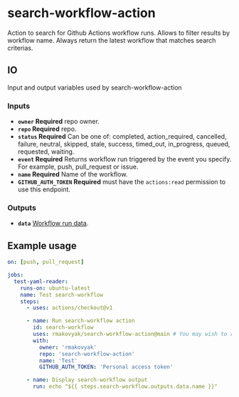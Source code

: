 # search-workflow-action

Action to search for Github Actions workflow runs. Allows to filter results by workflow name. Always return the latest workflow that matches search criterias.

## IO

Input and output variables used by search-workflow-action

### Inputs

- **`owner` Required** repo owner.
- **`repo` Required** repo.
- **`status` Required** Can be one of: completed, action_required, cancelled, failure, neutral, skipped, stale, success, timed_out, in_progress, queued, requested, waiting.
- **`event` Required** Returns workflow run triggered by the event you specify. For example, push, pull_request or issue.
- **`name` Required** Name of the workflow.
- **`GITHUB_AUTH_TOKEN` Required** must have the `actions:read` permission to use this endpoint.

### Outputs

- **`data`** [Workflow run data](https://docs.github.com/en/rest/actions/workflow-runs#list-workflow-runs-for-a-repository).

## Example usage

```yaml
on: [push, pull_request]

jobs:
  test-yaml-reader:
    runs-on: ubuntu-latest
    name: Test search-workflow
    steps:
      - uses: actions/checkout@v1

      - name: Run search-workflow action
        id: search-workflow
        uses: rmakovyak/search-workflow-action@main # You may wish to replace main with a version tag such as '1.6' etc.
        with:
          owner: 'rmakovyak'
          repo: 'search-workflow-action'
          name: 'Test'
          GITHUB_AUTH_TOKEN: 'Personal access token'

      - name: Display search-workflow output
        run: echo "${{ steps.search-workflow.outputs.data.name }}"
```
